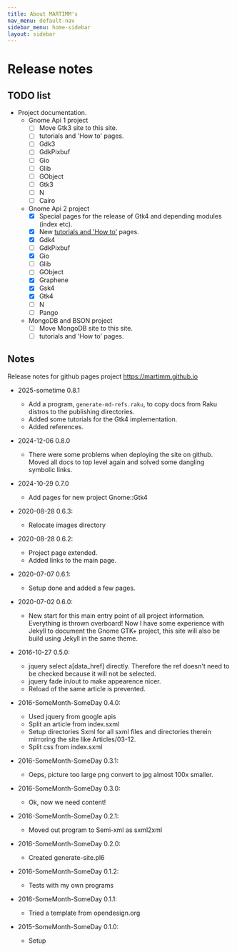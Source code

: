 ```yaml
---
title: About MARTIMM's
nav_menu: default-nav
sidebar_menu: home-sidebar
layout: sidebar
---
```


# Release notes

## TODO list
* Project documentation.
  * Gnome Api 1 project
    * [ ] Move Gtk3 site to this site.
    * [ ] tutorials and 'How to' pages.
    * [ ] Gdk3
    * [ ] GdkPixbuf
    * [ ] Gio
    * [ ] Glib
    * [ ] GObject
    * [ ] Gtk3
    * [ ] N
    * [ ] Cairo

  * Gnome Api 2 project
    * [x] Special pages for the release of Gtk4 and depending modules (index etc).
    * [x] New [tutorials and 'How to'](../api2/tutorials/index.html) pages.
    * [x] Gdk4
    * [ ] GdkPixbuf
    * [x] Gio
    * [ ] Glib
    * [ ] GObject
    * [x] Graphene
    * [x] Gsk4
    * [x] Gtk4
    * [ ] N
    * [ ] Pango

  * MongoDB and BSON project
    * [ ] Move MongoDB site to this site.
    * [ ] tutorials and 'How to' pages.

## Notes

Release notes for github pages project https://martimm.github.io

* 2025-sometime 0.8.1
  * Add a program, `generate-md-refs.raku`, to copy docs from Raku distros to the publishing directories.
  * Added some tutorials for the Gtk4 implementation.
  * Added references.

* 2024-12-06 0.8.0
  * There were some problems when deploying the site on github. Moved all docs to top level again and solved some dangling symbolic links.

* 2024-10-29 0.7.0
  * Add pages for new project Gnome::Gtk4

* 2020-08-28 0.6.3:
  * Relocate images directory

* 2020-08-28 0.6.2:
  - Project page extended.
  - Added links to the main page.

* 2020-07-07 0.6.1:
  - Setup done and added a few pages.

* 2020-07-02 0.6.0:
  - New start for this main entry point of all project information. Everything is thrown overboard! Now I have some experience with Jekyll to document the Gnome GTK+ project, this site will also be build using Jekyll in the same theme.

* 2016-10-27 0.5.0:
  - jquery select a[data_href] directly. Therefore the ref doesn't need to be checked because it will not be selected.
  - jquery fade in/out to make appearence nicer.
  - Reload of the same article is prevented.

* 2016-SomeMonth-SomeDay 0.4.0:
  - Used jquery from google apis
  - Split an article from index.sxml
  - Setup directories Sxml for all sxml files and directories therein mirroring the site like Articles/03-12.
  - Split css from index.sxml

* 2016-SomeMonth-SomeDay 0.3.1:
  - Oeps, picture too large png convert to jpg almost 100x smaller.

* 2016-SomeMonth-SomeDay 0.3.0:
  - Ok, now we need content!

* 2016-SomeMonth-SomeDay 0.2.1:
  - Moved out program to Semi-xml as sxml2xml

* 2016-SomeMonth-SomeDay 0.2.0:
  - Created generate-site.pl6

* 2016-SomeMonth-SomeDay 0.1.2:
  - Tests with my own programs

* 2016-SomeMonth-SomeDay 0.1.1:
  - Tried a template from opendesign.org

* 2015-SomeMonth-SomeDay 0.1.0:
  - Setup
